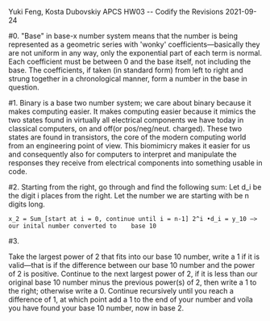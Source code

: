 Yuki Feng, Kosta Dubovskiy
APCS
HW03 -- Codify the Revisions
2021-09-24

#0.
"Base" in base-x number system means that the number is being represented as a geometric series with 'wonky' coefficients—basically they are not uniform in any way, only the exponential part of each term is normal. Each coefficient must be between 0 and the base itself, not including the base. The coefficients, if taken (in standard form) from left to right and strung together in a chronological manner, form a number in the base in question. 

#1.
Binary is a base two number system; we care about binary because it makes computing easier. It makes computing easier because it mimics the two states found in virtually all electrical components we have today in classical computers, on and off(or pos/neg/neut. charged). These two states are found in transistors, the core of the modern computing world from an engineering point of view. This biomimicry makes it easier for us and consequently also for computers to interpret and manipulate the responses they receive from electrical components into something usable in code.

#2.
Starting from the right, go through and find the following sum:
	Let d_i be the digit i places from the right.
	Let the number we are starting with be n digits long.
	
	x_2 = Sum_[start at i = 0, continue until i = n-1] 2^i •d_i = y_10 —> our inital number converted to  	base 10

#3.

Take the largest power of 2 that fits into our base 10 number, write a 1 if it is valid—that is if the difference between our base 10 number and the power of 2 is positive. Continue to the next largest power of 2, if it is less than our original base 10 number minus the previous power(s) of 2, then write a 1 to the right; otherwise write a 0. Continue recursively until you reach a difference of 1, at which point add a 1 to the end of your number and voíla you have found your base 10 number, now in base 2.
